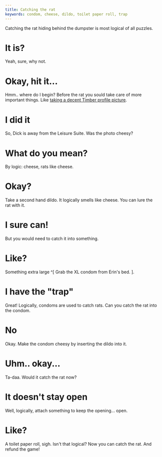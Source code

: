 ```yaml
---
title: Catching the rat
keywords: condom, cheese, dildo, toilet paper roll, trap
---
```


Catching the rat hiding behind the dumpster is most logical of all puzzles.

# It is?
Yeah, sure, why not.

# Okay, hit it...
Hmm.. where do I begin? Before the rat you sould take care of more important things. Like [taking a decent Timber profile picture](/130-dick/010-photoshoo.md).

# I did it
So, Dick is away from the Leisure Suite. Was the photo cheesy?

# What do you mean?
By logic: cheese, rats like cheese.

# Okay?
Take a second hand dildo. It logically smells like cheese. You can lure the rat with it.

# I sure can!
But you would need to catch it into something.

# Like?
Something extra large ^[ Grab the XL condom from Erin's bed. ].

# I have the "trap"
Great! Logically, condoms are used to catch rats. Can you catch the rat into the condom.

# No
Okay. Make the condom cheesy by inserting the dildo into it.

# Uhm.. okay...
Ta-daa. Would it catch the rat now?

# It doesn't stay open
Well, logically, attach something to keep the opening... open.

# Like?
A toilet paper roll, sigh. Isn't that logical? Now you can catch the rat. And refund the game!
